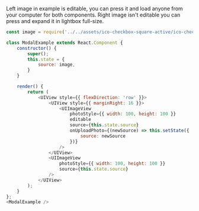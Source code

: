 Left image in example is editable, you can press it and load anyone from your computer for both components.
Right image isn't editable you can press and expand it in lightbox full-size.

```js
const image = require('../../assets/ico-checkbox-square-active/ico-checkbox-square-active@3x.png');

class ModalExample extends React.Component {
    constructor() {
        super();
        this.state = {
            source: image,
        }
    }

    render() {
        return (
            <UIView style={{ flexDirection: 'row' }}>
                <UIView style={{ marginRight: 16 }}>
                    <UIImageView
                        photoStyle={{ width: 100, height: 100 }}
                        editable
                        source={this.state.source}
                        onUploadPhoto={(newSource) => this.setState({ 
                            source: newSource
                        })}
                    />
                </UIView>
                <UIImageView
                    photoStyle={{ width: 100, height: 100 }}
                    source={this.state.source}
                />
            </UIView>
        );
    }
};
<ModalExample />
```